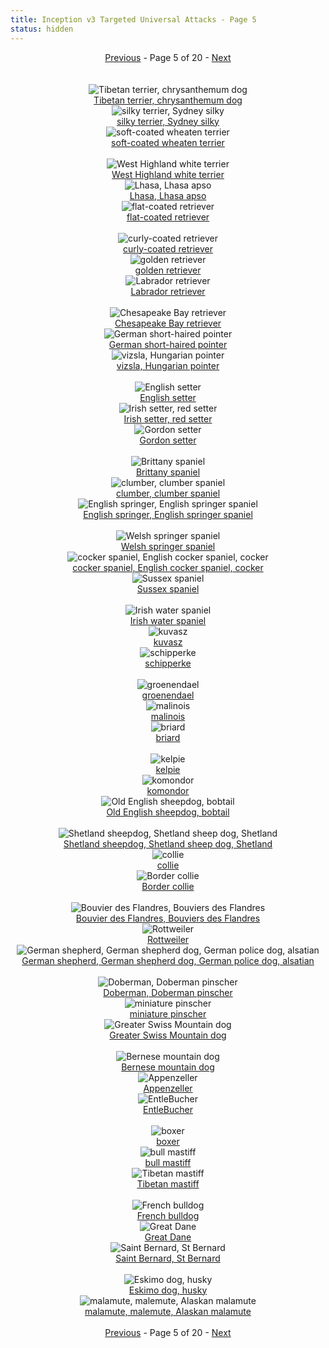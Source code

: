 ```yaml
---
title: Inception v3 Targeted Universal Attacks - Page 5
status: hidden
---
```

<center><a href="inception-v3-targeted-universal-attacks-page-4.html">Previous</a> - Page 5 of 20 - <a href="inception-v3-targeted-universal-attacks-page-6.html">Next</a></center>
<br /><br /><div class="row">
<div id=200 class="col-md-4"><center>
<img src="/images/incv3_univ/200.png" alt="Tibetan terrier, chrysanthemum dog"" /><br />
<a href="#200">Tibetan terrier, chrysanthemum dog</a></center></div>
<div id=201 class="col-md-4"><center>
<img src="/images/incv3_univ/201.png" alt="silky terrier, Sydney silky"" /><br />
<a href="#201">silky terrier, Sydney silky</a></center></div>
<div id=202 class="col-md-4"><center>
<img src="/images/incv3_univ/202.png" alt="soft-coated wheaten terrier"" /><br />
<a href="#202">soft-coated wheaten terrier</a></center></div>
</div><br />
<div class="row">
<div id=203 class="col-md-4"><center>
<img src="/images/incv3_univ/203.png" alt="West Highland white terrier"" /><br />
<a href="#203">West Highland white terrier</a></center></div>
<div id=204 class="col-md-4"><center>
<img src="/images/incv3_univ/204.png" alt="Lhasa, Lhasa apso"" /><br />
<a href="#204">Lhasa, Lhasa apso</a></center></div>
<div id=205 class="col-md-4"><center>
<img src="/images/incv3_univ/205.png" alt="flat-coated retriever"" /><br />
<a href="#205">flat-coated retriever</a></center></div>
</div><br />
<div class="row">
<div id=206 class="col-md-4"><center>
<img src="/images/incv3_univ/206.png" alt="curly-coated retriever"" /><br />
<a href="#206">curly-coated retriever</a></center></div>
<div id=207 class="col-md-4"><center>
<img src="/images/incv3_univ/207.png" alt="golden retriever"" /><br />
<a href="#207">golden retriever</a></center></div>
<div id=208 class="col-md-4"><center>
<img src="/images/incv3_univ/208.png" alt="Labrador retriever"" /><br />
<a href="#208">Labrador retriever</a></center></div>
</div><br />
<div class="row">
<div id=209 class="col-md-4"><center>
<img src="/images/incv3_univ/209.png" alt="Chesapeake Bay retriever"" /><br />
<a href="#209">Chesapeake Bay retriever</a></center></div>
<div id=210 class="col-md-4"><center>
<img src="/images/incv3_univ/210.png" alt="German short-haired pointer"" /><br />
<a href="#210">German short-haired pointer</a></center></div>
<div id=211 class="col-md-4"><center>
<img src="/images/incv3_univ/211.png" alt="vizsla, Hungarian pointer"" /><br />
<a href="#211">vizsla, Hungarian pointer</a></center></div>
</div><br />
<div class="row">
<div id=212 class="col-md-4"><center>
<img src="/images/incv3_univ/212.png" alt="English setter"" /><br />
<a href="#212">English setter</a></center></div>
<div id=213 class="col-md-4"><center>
<img src="/images/incv3_univ/213.png" alt="Irish setter, red setter"" /><br />
<a href="#213">Irish setter, red setter</a></center></div>
<div id=214 class="col-md-4"><center>
<img src="/images/incv3_univ/214.png" alt="Gordon setter"" /><br />
<a href="#214">Gordon setter</a></center></div>
</div><br />
<div class="row">
<div id=215 class="col-md-4"><center>
<img src="/images/incv3_univ/215.png" alt="Brittany spaniel"" /><br />
<a href="#215">Brittany spaniel</a></center></div>
<div id=216 class="col-md-4"><center>
<img src="/images/incv3_univ/216.png" alt="clumber, clumber spaniel"" /><br />
<a href="#216">clumber, clumber spaniel</a></center></div>
<div id=217 class="col-md-4"><center>
<img src="/images/incv3_univ/217.png" alt="English springer, English springer spaniel"" /><br />
<a href="#217">English springer, English springer spaniel</a></center></div>
</div><br />
<div class="row">
<div id=218 class="col-md-4"><center>
<img src="/images/incv3_univ/218.png" alt="Welsh springer spaniel"" /><br />
<a href="#218">Welsh springer spaniel</a></center></div>
<div id=219 class="col-md-4"><center>
<img src="/images/incv3_univ/219.png" alt="cocker spaniel, English cocker spaniel, cocker"" /><br />
<a href="#219">cocker spaniel, English cocker spaniel, cocker</a></center></div>
<div id=220 class="col-md-4"><center>
<img src="/images/incv3_univ/220.png" alt="Sussex spaniel"" /><br />
<a href="#220">Sussex spaniel</a></center></div>
</div><br />
<div class="row">
<div id=221 class="col-md-4"><center>
<img src="/images/incv3_univ/221.png" alt="Irish water spaniel"" /><br />
<a href="#221">Irish water spaniel</a></center></div>
<div id=222 class="col-md-4"><center>
<img src="/images/incv3_univ/222.png" alt="kuvasz"" /><br />
<a href="#222">kuvasz</a></center></div>
<div id=223 class="col-md-4"><center>
<img src="/images/incv3_univ/223.png" alt="schipperke"" /><br />
<a href="#223">schipperke</a></center></div>
</div><br />
<div class="row">
<div id=224 class="col-md-4"><center>
<img src="/images/incv3_univ/224.png" alt="groenendael"" /><br />
<a href="#224">groenendael</a></center></div>
<div id=225 class="col-md-4"><center>
<img src="/images/incv3_univ/225.png" alt="malinois"" /><br />
<a href="#225">malinois</a></center></div>
<div id=226 class="col-md-4"><center>
<img src="/images/incv3_univ/226.png" alt="briard"" /><br />
<a href="#226">briard</a></center></div>
</div><br />
<div class="row">
<div id=227 class="col-md-4"><center>
<img src="/images/incv3_univ/227.png" alt="kelpie"" /><br />
<a href="#227">kelpie</a></center></div>
<div id=228 class="col-md-4"><center>
<img src="/images/incv3_univ/228.png" alt="komondor"" /><br />
<a href="#228">komondor</a></center></div>
<div id=229 class="col-md-4"><center>
<img src="/images/incv3_univ/229.png" alt="Old English sheepdog, bobtail"" /><br />
<a href="#229">Old English sheepdog, bobtail</a></center></div>
</div><br />
<div class="row">
<div id=230 class="col-md-4"><center>
<img src="/images/incv3_univ/230.png" alt="Shetland sheepdog, Shetland sheep dog, Shetland"" /><br />
<a href="#230">Shetland sheepdog, Shetland sheep dog, Shetland</a></center></div>
<div id=231 class="col-md-4"><center>
<img src="/images/incv3_univ/231.png" alt="collie"" /><br />
<a href="#231">collie</a></center></div>
<div id=232 class="col-md-4"><center>
<img src="/images/incv3_univ/232.png" alt="Border collie"" /><br />
<a href="#232">Border collie</a></center></div>
</div><br />
<div class="row">
<div id=233 class="col-md-4"><center>
<img src="/images/incv3_univ/233.png" alt="Bouvier des Flandres, Bouviers des Flandres"" /><br />
<a href="#233">Bouvier des Flandres, Bouviers des Flandres</a></center></div>
<div id=234 class="col-md-4"><center>
<img src="/images/incv3_univ/234.png" alt="Rottweiler"" /><br />
<a href="#234">Rottweiler</a></center></div>
<div id=235 class="col-md-4"><center>
<img src="/images/incv3_univ/235.png" alt="German shepherd, German shepherd dog, German police dog, alsatian"" /><br />
<a href="#235">German shepherd, German shepherd dog, German police dog, alsatian</a></center></div>
</div><br />
<div class="row">
<div id=236 class="col-md-4"><center>
<img src="/images/incv3_univ/236.png" alt="Doberman, Doberman pinscher"" /><br />
<a href="#236">Doberman, Doberman pinscher</a></center></div>
<div id=237 class="col-md-4"><center>
<img src="/images/incv3_univ/237.png" alt="miniature pinscher"" /><br />
<a href="#237">miniature pinscher</a></center></div>
<div id=238 class="col-md-4"><center>
<img src="/images/incv3_univ/238.png" alt="Greater Swiss Mountain dog"" /><br />
<a href="#238">Greater Swiss Mountain dog</a></center></div>
</div><br />
<div class="row">
<div id=239 class="col-md-4"><center>
<img src="/images/incv3_univ/239.png" alt="Bernese mountain dog"" /><br />
<a href="#239">Bernese mountain dog</a></center></div>
<div id=240 class="col-md-4"><center>
<img src="/images/incv3_univ/240.png" alt="Appenzeller"" /><br />
<a href="#240">Appenzeller</a></center></div>
<div id=241 class="col-md-4"><center>
<img src="/images/incv3_univ/241.png" alt="EntleBucher"" /><br />
<a href="#241">EntleBucher</a></center></div>
</div><br />
<div class="row">
<div id=242 class="col-md-4"><center>
<img src="/images/incv3_univ/242.png" alt="boxer"" /><br />
<a href="#242">boxer</a></center></div>
<div id=243 class="col-md-4"><center>
<img src="/images/incv3_univ/243.png" alt="bull mastiff"" /><br />
<a href="#243">bull mastiff</a></center></div>
<div id=244 class="col-md-4"><center>
<img src="/images/incv3_univ/244.png" alt="Tibetan mastiff"" /><br />
<a href="#244">Tibetan mastiff</a></center></div>
</div><br />
<div class="row">
<div id=245 class="col-md-4"><center>
<img src="/images/incv3_univ/245.png" alt="French bulldog"" /><br />
<a href="#245">French bulldog</a></center></div>
<div id=246 class="col-md-4"><center>
<img src="/images/incv3_univ/246.png" alt="Great Dane"" /><br />
<a href="#246">Great Dane</a></center></div>
<div id=247 class="col-md-4"><center>
<img src="/images/incv3_univ/247.png" alt="Saint Bernard, St Bernard"" /><br />
<a href="#247">Saint Bernard, St Bernard</a></center></div>
</div><br />
<div class="row">
<div id=248 class="col-md-4"><center>
<img src="/images/incv3_univ/248.png" alt="Eskimo dog, husky"" /><br />
<a href="#248">Eskimo dog, husky</a></center></div>
<div id=249 class="col-md-4"><center>
<img src="/images/incv3_univ/249.png" alt="malamute, malemute, Alaskan malamute"" /><br />
<a href="#249">malamute, malemute, Alaskan malamute</a></center></div>
</div><br />
<center><a href="inception-v3-targeted-universal-attacks-page-4.html">Previous</a> - Page 5 of 20 - <a href="inception-v3-targeted-universal-attacks-page-6.html">Next</a></center>
